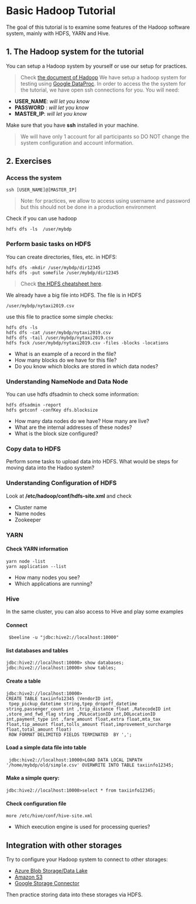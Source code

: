 # Basic Hadoop Tutorial

The goal of this tutorial is to examine some features of the Hadoop software system, mainly with HDFS, YARN and Hive.

## 1. The Hadoop system for the tutorial
You can setup a Hadoop system by yourself or use our setup for practices.
> Check [the document of Hadoop](https://hadoop.apache.org/docs/stable/hadoop-project-dist/hadoop-common/SingleCluster.html)
We have  setup a hadoop system for testing using [Google DataProc](https://cloud.google.com/dataproc/).
In order to access the the system for the tutorial, we have open ssh connections for you. You will need:

* **USER_NAME**: *will let you know*
* **PASSWORD** : *will let you know*
* **MASTER_IP**: *will let you know*

Make sure that you have **ssh** installed in your machine.
>We will have only 1 account for all participants so DO NOT change the system configuration and account information.

## 2. Exercises
### Access the system
```
ssh [USER_NAME]@[MASTER_IP]
```
>Note: for practices, we allow to access using username and password but this should not be done in a production environment

Check if you can use hadoop
```
hdfs dfs -ls  /user/mybdp
```
### Perform basic tasks on HDFS
You can create directories, files, etc. in HDFS:
```
hdfs dfs -mkdir /user/mybdp/dir12345
hdfs dfs -put somefile /user/mybdp/dir12345
```
>Check [the HDFS cheatsheet here](http://images.linoxide.com/hadoop-hdfs-commands-cheatsheet.pdf).

We already have a big file into HDFS. The file is in HDFS
```
/user/mybdp/nytaxi2019.csv
```
use this file to practice some simple checks:
```
hdfs dfs -ls
hdfs dfs -cat /user/mybdp/nytaxi2019.csv
hdfs dfs -tail /user/mybdp/nytaxi2019.csv
hdfs fsck /user/mybdp/nytaxi2019.csv -files -blocks -locations
```
* What is an example of a record in the file?
* How many blocks do we have for this file?
* Do you know which blocks are stored in which data nodes?
### Understanding NameNode and Data Node

You can use hdfs dfsadmin to check some information:

```
hdfs dfsadmin -report
hdfs getconf -confKey dfs.blocksize
```
* How many data nodes do we have? How many are live?
* What are the internal addresses of these nodes?
* What is the block size configured?

### Copy data to HDFS
Perform some tasks to upload data into HDFS. What would be steps for moving data into the Hadoo system?
### Understanding Configuration of HDFS

Look at **/etc/hadoop/conf/hdfs-site.xml** and check
* Cluster name
* Name nodes
* Zookeeper

### YARN
#### Check YARN information
```
yarn node -list
yarn application --list
```
* How many nodes you see?
* Which applications are running?


### Hive

In the same cluster, you can also access to Hive and play some examples

#### Connect
```
 $beeline -u "jdbc:hive2://localhost:10000"
```
#### list databases and tables
```
jdbc:hive2://localhost:10000> show databases;
jdbc:hive2://localhost:10000> show tables;
```

#### Create a table
```
jdbc:hive2://localhost:10000>
CREATE TABLE taxiinfo12345 (VendorID int,
 tpep_pickup_datetime string,tpep_dropoff_datetime string,passenger_count int ,trip_distance float ,RatecodeID int ,store_and_fwd_flag string ,PULocationID int,DOLocationID int,payment_type int ,fare_amount float,extra float,mta_tax float,tip_amount float,tolls_amount float,improvement_surcharge float,total_amount float)
 ROW FORMAT DELIMITED FIELDS TERMINATED  BY ',';
```
#### Load a simple data file into table
```
 jdbc:hive2://localhost:10000>LOAD DATA LOCAL INPATH '/home/mybdp/old/simple.csv' OVERWRITE INTO TABLE taxiinfo12345;
```
 #### Make a simple query:
 ```
 jdbc:hive2://localhost:10000>select * from taxiinfo12345;
```

#### Check configuration file
```
more /etc/hive/conf/hive-site.xml
```
* Which execution engine is used for processing queries?

## Integration with other storages

Try to configure your Hadoop system to connect to other storages:
* [Azure Blob Storage/Data Lake](https://aajisaka.github.io/hadoop-document/hadoop-project/hadoop-azure/abfs.html)
* [Amazon S3](https://hadoop.apache.org/docs/stable/hadoop-aws/tools/hadoop-aws/index.html)
* [Google Storage Connector](https://cloud.google.com/dataproc/docs/concepts/connectors/cloud-storage)

Then practice storing data into these storages via HDFS.
